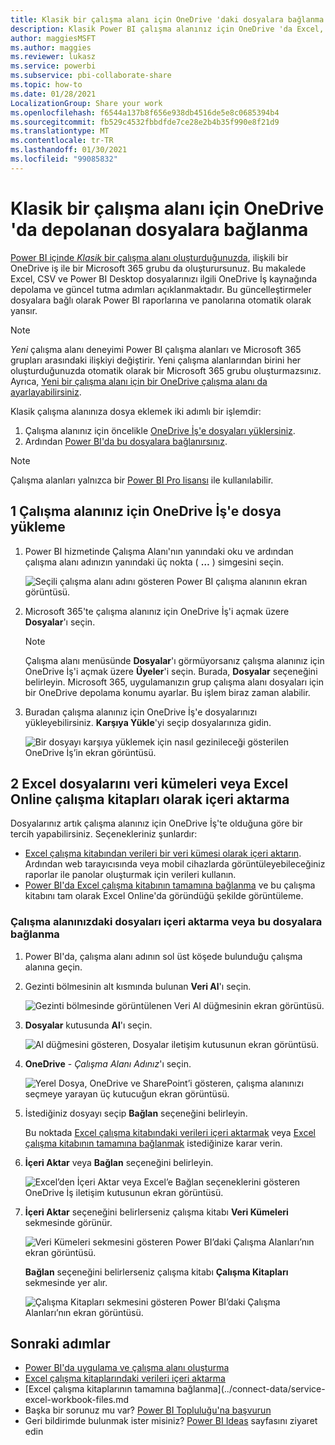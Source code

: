 ```yaml
---
title: Klasik bir çalışma alanı için OneDrive 'daki dosyalara bağlanma
description: Klasik Power BI çalışma alanınız için OneDrive 'da Excel, CSV ve Power BI Desktop dosyalarınızı depolama ve bu dosyalara bağlanma hakkında bilgi edinin.
author: maggiesMSFT
ms.author: maggies
ms.reviewer: lukasz
ms.service: powerbi
ms.subservice: pbi-collaborate-share
ms.topic: how-to
ms.date: 01/28/2021
LocalizationGroup: Share your work
ms.openlocfilehash: f6544a137b8f656e938db4516de5e8c0685394b4
ms.sourcegitcommit: fb529c4532fbbdfde7ce28e2b4b35f990e8f21d9
ms.translationtype: MT
ms.contentlocale: tr-TR
ms.lasthandoff: 01/30/2021
ms.locfileid: "99085832"
---
```

# <a name="connect-to-files-stored-in-onedrive-for-a-classic-workspace"></a>Klasik bir çalışma alanı için OneDrive 'da depolanan dosyalara bağlanma
[Power BI içinde *Klasik* bir çalışma alanı oluşturduğunuzda](service-create-workspaces.md), ilişkili bir OneDrive iş ile bir Microsoft 365 grubu da oluşturursunuz. Bu makalede Excel, CSV ve Power BI Desktop dosyalarınızı ilgili OneDrive İş kaynağında depolama ve güncel tutma adımları açıklanmaktadır. Bu güncelleştirmeler dosyalara bağlı olarak Power BI raporlarına ve panolarına otomatik olarak yansır.

> [!NOTE]
> *Yeni* çalışma alanı deneyimi Power BI çalışma alanları ve Microsoft 365 grupları arasındaki ilişkiyi değiştirir. Yeni çalışma alanlarından birini her oluşturduğunuzda otomatik olarak bir Microsoft 365 grubu oluşturmazsınız. Ayrıca, [Yeni bir çalışma alanı için bir OneDrive çalışma alanı da ayarlayabilirsiniz](service-create-the-new-workspaces.md#set-a-workspace-onedrive).

Klasik çalışma alanınıza dosya eklemek iki adımlı bir işlemdir: 

1. Çalışma alanınız için öncelikle [OneDrive İş'e dosyaları yüklersiniz](#1-upload-files-to-the-onedrive-for-business-for-your-workspace).
2. Ardından [Power BI'da bu dosyalara bağlanırsınız](#2-import-excel-files-as-datasets-or-as-excel-online-workbooks).

> [!NOTE]
> Çalışma alanları yalnızca bir [Power BI Pro lisansı](../fundamentals/service-features-license-type.md) ile kullanılabilir.
> 

## <a name="1-upload-files-to-the-onedrive-for-business-for-your-workspace"></a>1 Çalışma alanınız için OneDrive İş'e dosya yükleme
1. Power BI hizmetinde Çalışma Alanı'nın yanındaki oku ve ardından çalışma alanı adınızın yanındaki üç nokta ( **…** ) simgesini seçin. 
   
   ![Seçili çalışma alanı adını gösteren Power BI çalışma alanının ekran görüntüsü.](media/service-connect-to-files-in-app-workspace-onedrive-for-business/power-bi-app-ellipsis.png)
2. Microsoft 365'te çalışma alanınız için OneDrive İş'i açmak üzere **Dosyalar**'ı seçin.
   
   > [!NOTE]
   > Çalışma alanı menüsünde **Dosyalar**'ı görmüyorsanız çalışma alanınız için OneDrive İş'i açmak üzere **Üyeler**'i seçin. Burada, **Dosyalar** seçeneğini belirleyin. Microsoft 365, uygulamanızın grup çalışma alanı dosyaları için bir OneDrive depolama konumu ayarlar. Bu işlem biraz zaman alabilir.
   > 
   > 
3. Buradan çalışma alanınız için OneDrive İş'e dosyalarınızı yükleyebilirsiniz. **Karşıya Yükle**'yi seçip dosyalarınıza gidin.
   
   ![Bir dosyayı karşıya yüklemek için nasıl gezinileceği gösterilen OneDrive İş’in ekran görüntüsü.](media/service-connect-to-files-in-app-workspace-onedrive-for-business/pbi_grpfilesonedrive.png)

## <a name="2-import-excel-files-as-datasets-or-as-excel-online-workbooks"></a>2 Excel dosyalarını veri kümeleri veya Excel Online çalışma kitapları olarak içeri aktarma
Dosyalarınız artık çalışma alanınız için OneDrive İş'te olduğuna göre bir tercih yapabilirsiniz. Seçenekleriniz şunlardır: 

* [Excel çalışma kitabından verileri bir veri kümesi olarak içeri aktarın](../connect-data/service-get-data-from-files.md). Ardından web tarayıcısında veya mobil cihazlarda görüntüleyebileceğiniz raporlar ile panolar oluşturmak için verileri kullanın.
* [Power BI'da Excel çalışma kitabının tamamına bağlanma](../connect-data/service-excel-workbook-files.md) ve bu çalışma kitabını tam olarak Excel Online'da göründüğü şekilde görüntüleme.

### <a name="import-or-connect-to-the-files-in-your-workspace"></a>Çalışma alanınızdaki dosyaları içeri aktarma veya bu dosyalara bağlanma
1. Power BI'da, çalışma alanı adının sol üst köşede bulunduğu çalışma alanına geçin. 
2. Gezinti bölmesinin alt kısmında bulunan **Veri Al**'ı seçin. 
   
   ![Gezinti bölmesinde görüntülenen Veri Al düğmesinin ekran görüntüsü.](media/service-connect-to-files-in-app-workspace-onedrive-for-business/power-bi-app-get-data-button.png)
3. **Dosyalar** kutusunda **Al**'ı seçin.
   
   ![Al düğmesini gösteren, Dosyalar iletişim kutusunun ekran görüntüsü.](media/service-connect-to-files-in-app-workspace-onedrive-for-business/pbi_getfiles.png)
4. **OneDrive** - *Çalışma Alanı Adınız*'ı seçin.
   
    ![Yerel Dosya, OneDrive ve SharePoint’i gösteren, çalışma alanınızı seçmeye yarayan üç kutucuğun ekran görüntüsü.](media/service-connect-to-files-in-app-workspace-onedrive-for-business/pbi_grp_one_drive_shrpt.png)
5. İstediğiniz dosyayı seçip **Bağlan** seçeneğini belirleyin.
   
    Bu noktada [Excel çalışma kitabındaki verileri içeri aktarmak](../connect-data/service-get-data-from-files.md) veya [Excel çalışma kitabının tamamına bağlanmak](../connect-data/service-excel-workbook-files.md) istediğinize karar verin.
6. **İçeri Aktar** veya **Bağlan** seçeneğini belirleyin.
   
    ![Excel’den İçeri Aktar veya Excel’e Bağlan seçeneklerini gösteren OneDrive İş iletişim kutusunun ekran görüntüsü.](media/service-connect-to-files-in-app-workspace-onedrive-for-business/pbi_importexceldataorwholecrop.png)
7. **İçeri Aktar** seçeneğini belirlerseniz çalışma kitabı **Veri Kümeleri** sekmesinde görünür. 
   
    ![Veri Kümeleri sekmesini gösteren Power BI’daki Çalışma Alanları’nın ekran görüntüsü.](media/service-connect-to-files-in-app-workspace-onedrive-for-business/power-bi-app-excel-file-import.png)
   
    **Bağlan** seçeneğini belirlerseniz çalışma kitabı **Çalışma Kitapları** sekmesinde yer alır.
   
    ![Çalışma Kitapları sekmesini gösteren Power BI’daki Çalışma Alanları’nın ekran görüntüsü.](media/service-connect-to-files-in-app-workspace-onedrive-for-business/power-bi-app-excel-file-connect.png)

## <a name="next-steps"></a>Sonraki adımlar
* [Power BI'da uygulama ve çalışma alanı oluşturma](../collaborate-share/service-create-distribute-apps.md)
* [Excel çalışma kitaplarındaki verileri içeri aktarma](../connect-data/service-get-data-from-files.md)
* [Excel çalışma kitaplarının tamamına bağlanma](../connect-data/service-excel-workbook-files.md
* Başka bir sorunuz mu var? [Power BI Topluluğu'na başvurun](https://community.powerbi.com/)
* Geri bildirimde bulunmak ister misiniz? [Power BI Ideas](https://ideas.powerbi.com/forums/265200-power-bi) sayfasını ziyaret edin
